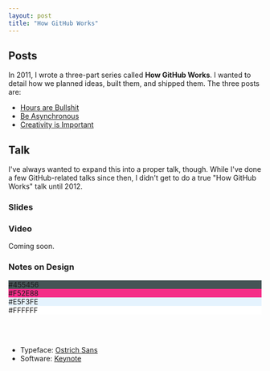 ```yaml
---
layout: post
title: "How GitHub Works"
---
```


## Posts

In 2011, I wrote a three-part series called **How GitHub Works**. I wanted to
detail how we planned ideas, built them, and shipped them. The three posts are:

 - [Hours are Bullshit](/posts/how-github-works-hours/)
 - [Be Asynchronous](/posts/how-github-works-asynchronous/)
 - [Creativity is Important](/posts/how-github-works-creativity)

## Talk

I've always wanted to expand this into a proper talk, though. While I've
done a few GitHub-related talks since then, I didn't get to do a true
"How GitHub Works" talk until 2012.

<h3>Slides</h3>
<script src="http://speakerdeck.com/embed/4f5a626226a41c0022000672.js"></script>

<h3>Video</h3>
<p>Coming soon.</p>

<h3>Notes on Design</h3>
<div class="talk-display">
  <div class="color">
    <div class="white" style="background-color: #455456">#455456</div>
    <div class="white" style="background-color: #F52E88">#F52E88</div>
    <div style="background-color: #E5F3FE">#E5F3FE</div>
    <div style="background-color: #FFFFFF">#FFFFFF</div>
  </div>
</div>

<br /><br />

<ul>
  <li>Typeface: <a href="http://www.theleagueofmoveabletype.com/ostrich-sans">Ostrich Sans</a></li>
  <li>Software: <a href="http://www.apple.com/iwork/keynote/">Keynote</a></li>
</ul>